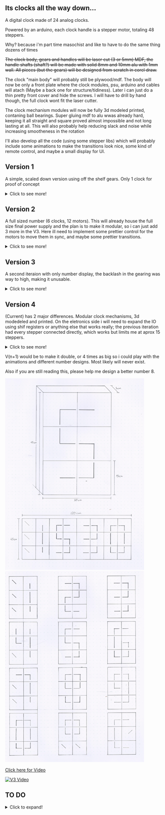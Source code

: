 ## Its clocks all the way down...

A digital clock made of 24 analog clocks.

Powered by an arduino, each clock handle is a stepper motor, totaling 48 steppers.

Why? because i'm part time masochist and like to have to do the same thing dozens of times 

~~The clock body, gears and handles will be laser cut (3 or 5mm) MDF, the handle shafts (shaft?) will be made with solid 8mm and 10mm alu with 1mm wall. All pieces (but the gears) will be designed from scratch in corel draw.~~

The clock "main body" will probably still be plywood/mdf. The body will now be only a front plate where the clock modules, psu, arduino and cables will atach (Maybe a back one for structure/tidiness). Later i can just do a thin pretty front cover and hide the screws. I will have to drill by hand though, the full clock wont fit the laser cutter.

The clock mechanism modules will now be fully 3d modeled printed, contaning ball bearings. Super gluing mdf to alu wwas already hard, keeping it all straight and square proved almost impossible and not long lasting at all. This will also probably help reducing slack and noise while increasing smootheness in the rotation

I'll also develop all the code (using some stepper libs) which will probably include some animations to make the transitions look nice, some kind of remote control, and maybe a small display for UI.


## Version 1 
A simple, scaled down version using off the shelf gears. Only 1 clock for proof of concept
<details>
  <summary>Click to see more!</summary>
<img src="/Images/V1/Setup.jpg" width="450"><img src="/Images/V1/Gears.jpg" width="450">


<img src="/Images/V1/gif.gif" width="450">
</details>




## Version 2 
A full sized number (6 clocks, 12 motors). This will  already house the full size final power supply and the plan is to make it modular, so i can just add 3 more in the V3. Here ill need to implement some prettier control for the motors to move them in sync, and maybe some prettier transitions.
<details>
  <summary>Click to see more!</summary>

Fit test


<img src="/Images/V2/Tests.jpg" width="450">


Diagrams to laser cut

<img src="/Diagrams/diagram.png" width="900">

First laser cutting try

<img src="Images/V2/Laser.jpg" width="900">

Motors and corresponding gears installed. Also power supply and some power cable routing


<img src="Images/V2/Main-Gears.jpg" width="450"> <img src="Images/V2/Motors1.jpg" width="450">

All driver boards installed, and motor cables routed.

<img src="Images/V2/Drivers.jpg" width="450"> 

The plan was to solder every power and data cable, but soldering iron is shit and makes it way too hard, while the new one doesnt come, ill settle for custom cable lenght. Seems tidy enough

All power cables done

<img src="Images/V2/PowerCables.jpg" width="450">

At this point the soldering iron tip commited sudoku and melted itself, somehow. So for now ill have this spaghetti bundle of data cables to match the code i'll write for it after. After fixing a bunch of faulty cables, everything seems to be working on both eletrical and mechanical side.

<img src="Images/V2/DataCables.jpg" width="450"> <img src="Images/V2/GearsGif.gif" width="450">

The only problem is related to the gears. At this point the clock handles have somewhere between 5 and 10 degrees of play, not even close to acceptable. I ended up drilling the mottor mounts by hand, which led to some clearance between the cogs, added to the 2:1 ratio that doubled the ammount of error. I will need another iteration before going for the full clock only to handle the mechanical part.


### Coding

At this point i can start with the coding. The obvious problem is that moving a motor is a blocking function, so to move many motors simultaneously i will need to move all of them in tiny increments at a very fast pace. The AccelStepper library handles this already(to a degree), but i'm going to try an implementation from scracth. Ill compare it against AccelStepper later and see which fits better.
</details>




## Version 3 
A second iteraion with only number display, the backlash in the gearing was way to high, making it unusable.

<details>
  <summary>Click to see more!</summary>
The code was kinda working, but i need better base to actually test it. Ill redo V2 with a new mid-plate, and try to sodder everything, instead of connecting. 

Made some mockups to test the tolerance. Computer modeling can only take me so far, the laser cut, even though only 0.2mm ends up adding up to a big error

<img src="Images/V3/Tests.jpg" width="450">

And a new midplate is born


<img src="Images/V3/Midplate.jpg" width="450"> 



I could make it cleaner, but its good enough


<img src="Images/V3/Midplate2.jpg" width="450"> <img src="Images/V3/Midplate3.jpg" width="450">


On the mechanical side of things, gears are now running way smoother and with a fraction on the backlash.

<img src="Images/V3/gears.gif" width="450">

A bit of code and some clock dials and we got

[![V3 Video](https://i.imgur.com/Odb7a2D.png)](https://www.youtube.com/watch?v=mT9d-I6LFRw "V3 Video")

Im pretty happy with the results, not sure ill go any further, the repetitiveness  of the project is a bit overwhelming


</details>





## Version 4 
(Current) has 2 major differences. Modular clock mechanisms, 3d modedeled and printed. On the eletronics side i will need to expand the IO using shif registers or anything else that works really; the previous iteration had every stepper connected directly, which works but limits me at aprox 15 steppers.


<details>
  <summary>Click to see more!</summary>
</details>





V(n+1) would be to make it double, or 4 times as big so i could play with the animations and different number designs. Most likely will never exist.

Also if you are still reading this, please help me design a better number 8.


<img src="/Images/Main.jpg" width="450"><img src="/Images/Numeros.jpg" width="450">

[Click here for Video](https://www.youtube.com/watch?v=mT9d-I6LFRw)

[![V3 Video](https://i.imgur.com/Odb7a2D.png)](https://www.youtube.com/watch?v=mT9d-I6LFRw "V3 Video")





## TO DO
<details>
  <summary>Click to expand!</summary>
  
Shift Registers - Expand IO 
  

Using the same cable for 1-2 pin on every motor can theoretically give me 50% less IO ports needed. This will most likely NOT work


Turning every motor on and off on every step can also theoretically make me only need the current that one motor uses, and make it possible to wire them all in the same  circuit only using like 500mA , but can lead to drift overtime, will need testing.
</details>

